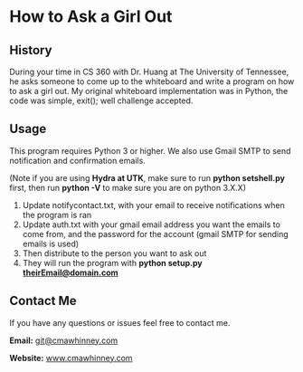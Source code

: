 # How to Ask a Girl Out

## History
During your time in CS 360 with Dr. Huang at The University of Tennessee, he asks someone to come up to the whiteboard and write a program on how to ask a girl out. My original whiteboard implementation was in Python, the code was simple, exit(); well challenge accepted.

## Usage
This program requires Python 3 or higher. We also use Gmail SMTP to send notification and confirmation emails.

(Note if you are using **Hydra at UTK**, make sure to run **python setshell.py** first, then run **python -V** to make sure you are on python 3.X.X)

1. Update notifycontact.txt, with your email to receive notifications when the program is ran
2. Update auth.txt with your gmail email address you want the emails to come from, and the password for the account (gmail SMTP for sending emails is used)
3. Then distribute to the person you want to ask out
4. They will run the program with **python setup.py theirEmail@domain.com**

## Contact Me
If you have any questions or issues feel free to contact me.

**Email:** git@cmawhinney.com

**Website:** www.cmawhinney.com

